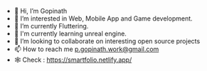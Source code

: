 - 👋 Hi, I’m Gopinath
- 👀 I’m interested in Web, Mobile App and Game development.
- 🌱 I’m currently Fluttering.
- 🍁 I'm currently learning unreal engine.
- 💞️ I’m looking to collaborate on interesting open source projects
- 📫 How to reach me p.gopinath.work@gmail.com
- 🕸 Check : https://smartfolio.netlify.app/

<!---
Gopi-p/Gopi-p is a ✨ special ✨ repository because its `README.md` (this file) appears on your GitHub profile.
You can click the Preview link to take a look at your changes.
--->
